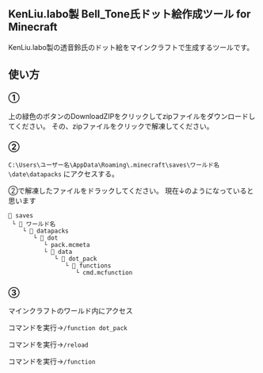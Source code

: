 ## KenLiu.labo製 Bell_Tone氏ドット絵作成ツール for Minecraft
KenLiu.labo製の透音鈴氏のドット絵をマインクラフトで生成するツールです。

## 使い方

### ①
上の緑色のボタンのDownloadZIPをクリックしてzipファイルをダウンロードしてください。
その、zipファイルをクリックで解凍してください。

### ②
``C:\Users\ユーザー名\AppData\Roaming\.minecraft\saves\ワールド名\date\datapacks``
にアクセスする。

②で解凍したファイルをドラックしてください。
現在↓のようになっていると思います

```
📂 saves
 └ 📂 ワールド名
    └ 📂 datapacks
       └ 📂 dot
          └ pack.mcmeta
          └ 📂 data
             └ 📂 dot_pack
                └ 📂 functions
                   └ cmd.mcfunction
```

### ③
マインクラフトのワールド内にアクセス

コマンドを実行→``/function dot_pack``

コマンドを実行→``/reload``

コマンドを実行→``/function``
